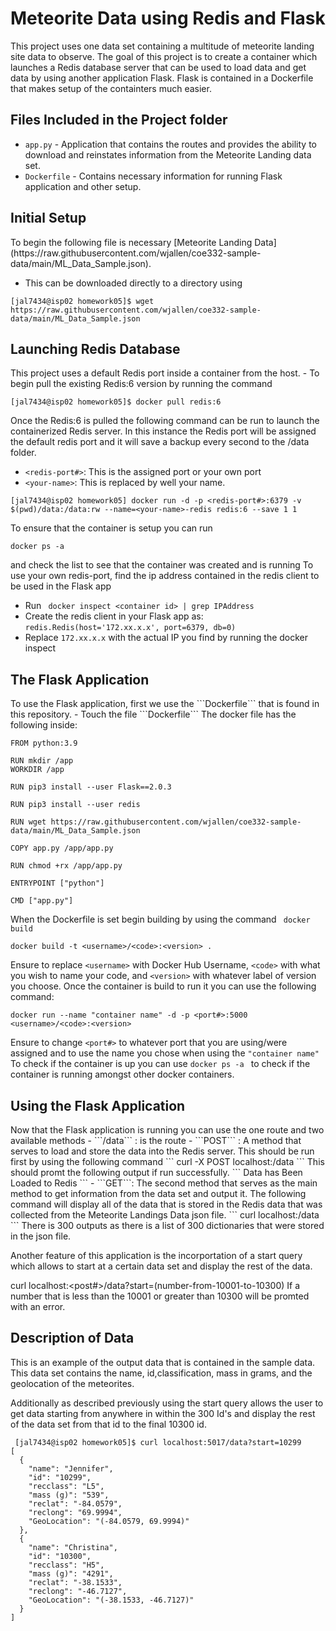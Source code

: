 <h1> Meteorite Data using Redis and Flask </h1>
This project uses one data set containing a multitude of meteorite landing site data to observe.
The goal of this project is to create a container which launches a Redis database server that can be used to load data and get data by using another application Flask. Flask is contained in a Dockerfile that makes setup of the containters much easier.

<h2> Files Included in the Project folder </h2>

  - ```app.py``` - Application that contains the routes and provides the ability to download and reinstates information from the Meteorite Landing data set.
  -  ```Dockerfile``` - Contains necessary information for running Flask application and other setup. 

<h2> Initial Setup </h2>
To begin the following file is necessary 
[Meteorite Landing Data](https://raw.githubusercontent.com/wjallen/coe332-sample-data/main/ML_Data_Sample.json).

  - This can be downloaded directly to a directory using 

```
[jal7434@isp02 homework05]$ wget https://raw.githubusercontent.com/wjallen/coe332-sample-  data/main/ML_Data_Sample.json
```

<h2> Launching Redis Database </h2>
This project uses a default Redis port inside a container from the host.
  - To begin pull the existing Redis:6 version by running the command
  
 ``` 
 [jal7434@isp02 homework05]$ docker pull redis:6 
 ```
 Once the Redis:6 is pulled the following command can be run to launch the containerized Redis server. In this instance the Redis port will be assigned the default redis port and it will save a backup every second to the /data folder. 
  - ```<redis-port#>```: This is the assigned port or your own port
  - ```<your-name>```: This is replaced by well your name.
 ```
[jal7434@isp02 homework05] docker run -d -p <redis-port#>:6379 -v $(pwd)/data:/data:rw --name=<your-name>-redis redis:6 --save 1 1
 ```
 
 To ensure that the container is setup you can run 
 ```
 docker ps -a
 ```
 and check the list to see that the container was created and is running
To use your own redis-port, find the ip address contained in the redis client to be used in the Flask app 
  - Run ``` docker inspect <container id> | grep IPAddress```
  - Create the redis client in your Flask app as: ```redis.Redis(host='172.xx.x.x', port=6379, db=0)```
  - Replace ```172.xx.x.x``` with the actual IP you find by running the docker inspect

<h2> The Flask Application </h2>
To use the Flask application, first we use the ```Dockerfile``` that is found in this repository.
  - Touch the file ```Dockerfile```
The docker file has the following inside:
 
 ```
 FROM python:3.9

 RUN mkdir /app
 WORKDIR /app

 RUN pip3 install --user Flask==2.0.3

 RUN pip3 install --user redis

 RUN wget https://raw.githubusercontent.com/wjallen/coe332-sample-data/main/ML_Data_Sample.json 

 COPY app.py /app/app.py

 RUN chmod +rx /app/app.py

 ENTRYPOINT ["python"]

 CMD ["app.py"]
 
 ```

When the Dockerfile is set begin building by using the command ``` docker build```

```
docker build -t <username>/<code>:<version> .
```
Ensure to replace ```<username>``` with Docker Hub Username, ```<code>``` with what you wish to name your code, and ```<version>``` with whatever label of version you choose.
Once the container is build to run it you can use the following command: 
```
docker run --name "container name" -d -p <port#>:5000 <username>/<code>:<version>
```
Ensure to change ```<port#>``` to whatever port that you are using/were assigned and to use the name you chose when using the ```"container name"```
To check if the container is up you can use ```docker ps -a ``` to check if the container is running amongst other docker containers.

<h2> Using the Flask Application </h2>
Now that the Flask application is running you can use the one route and two available methods
  - ```/data``` : is the route 
  - ```POST``` : A method that serves to load and store the data into the Redis server. This should be run first by using the following command 
```
curl -X POST localhost:<port#>/data
```
This should promt the following output if run successfully. 
```
Data has Been Loaded to Redis
```
  - ```GET```: The second method that serves as the main method to get information from the data set and output it.
The following command will display all of the data that is stored in the Redis data that was collected from the Meteorite Landings Data json file.
```
curl localhost:<post#>/data
```
There is 300 outputs as there is a list of 300 dictionaries that were stored in the json file.

Another feature of this application is the incorportation of a start query 
which allows to start at a certain data set and display the rest of the data.

curl localhost:<post#>/data?start=(number-from-10001-to-10300)
If a number that is less than the 10001 or greater than 10300 will be promted with an error.
<h2> Description of Data </h2>
This is an example of the output data that is contained in the sample data.
This data set contains the name, id,classification, mass in grams, and the geolocation of the meteorites.

Additionally as described previously using the start query allows the user to get data starting from anywhere in within the 300 Id's and display the rest of the data set from that id to the final 10300 id.


~~~
 [jal7434@isp02 homework05]$ curl localhost:5017/data?start=10299
[
  {
    "name": "Jennifer",
    "id": "10299",
    "recclass": "L5",
    "mass (g)": "539",
    "reclat": "-84.0579",
    "reclong": "69.9994",
    "GeoLocation": "(-84.0579, 69.9994)"
  },
  {
    "name": "Christina",
    "id": "10300",
    "recclass": "H5",
    "mass (g)": "4291",
    "reclat": "-38.1533",
    "reclong": "-46.7127",
    "GeoLocation": "(-38.1533, -46.7127)"
  }
]
~~~
